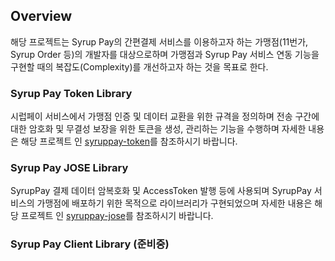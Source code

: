 ## Overview
해당 프로젝트는 Syrup Pay의 간편결제 서비스를 이용하고자 하는 가맹점(11번가, Syrup Order 등)의 개발자를 대상으로하며 가맹점과 Syrup Pay 서비스 연동 기능을 구현할 때의 복잡도(Complexity)를 개선하고자 하는 것을 목표로 한다.

### Syrup Pay Token Library
시럽페이 서비스에서 가맹점 인증 및 데이터 교환을 위한 규격을 정의하며 전송 구간에 대한 암호화 및 무결성 보장을 위한 토큰을 생성, 관리하는 기능을 수행하며 자세한 내용은 해당 프로젝트 인 [syruppay-token](https://github.com/skplanet/syruppay-java/tree/release/1.3/syruppay-token)를 참조하시기 바랍니다.

### Syrup Pay JOSE Library 
SyrupPay 결제 데이터 암복호화 및 AccessToken 발행 등에 사용되며 SyrupPay 서비스의 가맹점에 배포하기 위한 목적으로 라이브러리가 구현되었으며 자세한 내용은 해당 프로젝트 인 [syruppay-jose](https://github.com/skplanet/syruppay-java/tree/release/1.3/syruppay-jose)를 참조하시기 바랍니다.

### Syrup Pay Client Library (준비중)
